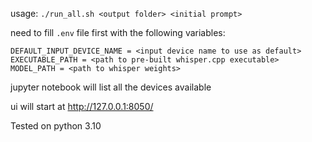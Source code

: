 usage: `./run_all.sh <output folder> <initial prompt>` 

need to fill `.env` file first with the following variables:

```
DEFAULT_INPUT_DEVICE_NAME = <input device name to use as default>
EXECUTABLE_PATH = <path to pre-built whisper.cpp executable>
MODEL_PATH = <path to whisper weights>
```
jupyter notebook will list all the devices available

ui will start at http://127.0.0.1:8050/

Tested on python 3.10